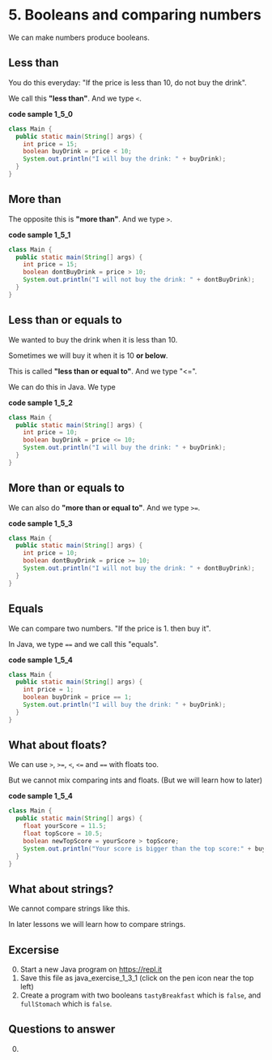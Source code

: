 # 5. Booleans and comparing numbers

We can make numbers produce booleans.

## Less than

You do this everyday: "If the price is less than 10, do not buy the drink".

We call this **"less than"**. And we type `<`. 

**code sample 1_5_0**
```java
class Main {
  public static main(String[] args) {
    int price = 15;
    boolean buyDrink = price < 10;
    System.out.println("I will buy the drink: " + buyDrink);
  }
}
```

## More than

The opposite this is **"more than"**. And we type `>`.

**code sample 1_5_1**
```java
class Main {
  public static main(String[] args) {
    int price = 15;
    boolean dontBuyDrink = price > 10;
    System.out.println("I will not buy the drink: " + dontBuyDrink);
  }
}
```

## Less than or equals to

We wanted to buy the drink when it is less than 10.

Sometimes we will buy it when it is 10 **or below**. 

This is called **"less than or equal to"**. And we type "<=".

We can do this in Java. We type 

**code sample 1_5_2**
```java
class Main {
  public static main(String[] args) {
    int price = 10;
    boolean buyDrink = price <= 10;
    System.out.println("I will buy the drink: " + buyDrink);
  }
}
```

## More than or equals to

We can also do **"more than or equal to"**. And we type `>=`.

**code sample 1_5_3**
```java
class Main {
  public static main(String[] args) {
    int price = 10;
    boolean dontBuyDrink = price >= 10;
    System.out.println("I will not buy the drink: " + dontBuyDrink);
  }
}
```

## Equals

We can compare two numbers. "If the price is 1. then buy it".

In Java, we type `==` and we call this "equals".

**code sample 1_5_4**
```java
class Main {
  public static main(String[] args) {
    int price = 1;
    boolean buyDrink = price == 1;
    System.out.println("I will buy the drink: " + buyDrink);
  }
}
```

## What about floats?

We can use `>`, `>=`, `<`, `<=` and `==` with floats too.

But we cannot mix comparing ints and floats. (But we will learn how to later)

**code sample 1_5_4**
```java
class Main {
  public static main(String[] args) {
    float yourScore = 11.5;
    float topScore = 10.5;
    boolean newTopScore = yourScore > topScore;
    System.out.println("Your score is bigger than the top score:" + buyDrink);
  }
}
```

## What about strings?

We cannot compare strings like this. 

In later lessons we will learn how to compare strings.

## Excersise

0. Start a new Java program on https://repl.it
0. Save this file as java_exercise_1_3_1 (click on the pen icon near the top left)
0. Create a program with two booleans `tastyBreakfast` which is `false`, and `fullStomach` which is `false`.

## Questions to answer ##

0. 
